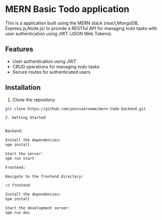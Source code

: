 # MERN Basic Todo application

This is a application built using the MERN stack (react,MongoDB, Express.js,Node.js) to provide a RESTful API for managing todo tasks with user authentication using JWT (JSON Web Tokens).

## Features

- User authentication using JWT
- CRUD operations for managing todo tasks
- Secure routes for authenticated users


## Installation

1. Clone the repository:

```bash
git clone https://github.com/yourusername/mern-todo-backend.git

2. Getting Started


Backend:

Install the dependencies:
npm install

Start the server:
npm run start

Frontend:

Navigate to the frontend directory:

cd frontend

Install the dependencies:
npm install

Start the development server:
npm run dev
